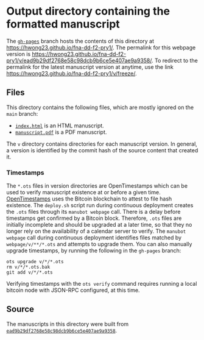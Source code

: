 # Output directory containing the formatted manuscript

The [`gh-pages`](https://github.com/hwong23/fna-dd-f2-pry1/tree/gh-pages) branch hosts the contents of this directory at <https://hwong23.github.io/fna-dd-f2-pry1/>.
The permalink for this webpage version is <https://hwong23.github.io/fna-dd-f2-pry1/v/ead9b29df2768e58c98dcb9b6ce5e407ae9a9358/>.
To redirect to the permalink for the latest manuscript version at anytime, use the link <https://hwong23.github.io/fna-dd-f2-pry1/v/freeze/>.

## Files

This directory contains the following files, which are mostly ignored on the `main` branch:

+ [`index.html`](index.html) is an HTML manuscript.
+ [`manuscript.pdf`](manuscript.pdf) is a PDF manuscript.

The `v` directory contains directories for each manuscript version.
In general, a version is identified by the commit hash of the source content that created it.

### Timestamps

The `*.ots` files in version directories are OpenTimestamps which can be used to verify manuscript existence at or before a given time.
[OpenTimestamps](https://opentimestamps.org/) uses the Bitcoin blockchain to attest to file hash existence.
The `deploy.sh` script run during continuous deployment creates the `.ots` files through its `manubot webpage` call.
There is a delay before timestamps get confirmed by a Bitcoin block.
Therefore, `.ots` files are initially incomplete and should be upgraded at a later time, so that they no longer rely on the availability of a calendar server to verify.
The `manubot webpage` call during continuous deployment identifies files matched by `webpage/v/**/*.ots` and attempts to upgrade them.
You can also manually upgrade timestamps, by running the following in the `gh-pages` branch:

```shell
ots upgrade v/*/*.ots
rm v/*/*.ots.bak
git add v/*/*.ots
```

Verifying timestamps with the `ots verify` command requires running a local bitcoin node with JSON-RPC configured, at this time.

## Source

The manuscripts in this directory were built from
[`ead9b29df2768e58c98dcb9b6ce5e407ae9a9358`](https://github.com/hwong23/fna-dd-f2-pry1/commit/ead9b29df2768e58c98dcb9b6ce5e407ae9a9358).
